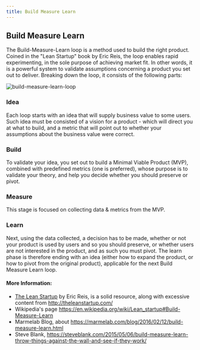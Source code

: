 ```yaml
---
title: Build Measure Learn
---
```

## Build Measure Learn

The Build-Measure-Learn loop is a method used to build the right product. Coined in the "Lean Startup" book by Eric Reis, the loop enables rapid experimenting, in the sole purpose of achieving market fit. In other words, it is a powerful system to validate assumptions concerning a product you set out to deliver. Breaking down the loop, it consists of the following parts:

![build-measure-learn-loop](https://steveblank.files.wordpress.com/2015/05/ideas-build-code-measure.jpg)

### Idea
Each loop starts with an idea that will supply business value to some users. Such idea must be consisted of a vision for a product - which will direct you at what to build, and a metric that will point out to whether your assumptions about the business value were correct.

### Build
To validate your idea, you set out to build a Minimal Viable Product (MVP), combined with predefined metrics (one is preferred), whose purpose is to validate your theory, and help you decide whether you should preserve or pivot.

### Measure
This stage is focused on collecting data & metrics from the MVP.

### Learn
Next, using the data collected, a decision has to be made, whether or not your product is used by users and so you should preserve, or whether users are not interested in the product, and as such you must pivot. The learn phase is therefore ending with an idea (either how to expand the product, or how to pivot from the original product), applicable for the next Build Measure Learn loop.

#### More Information:
<!-- Please add any articles you think might be helpful to read before writing the article -->

* [The Lean Startup](https://www.amazon.com/Lean-Startup-Entrepreneurs-Continuous-Innovation/dp/0307887898/ref=pd_sim_14_1?_encoding=UTF8&pd_rd_i=0307887898&pd_rd_r=3933CBZ1SDKV4D1KTY07&pd_rd_w=U6t2E&pd_rd_wg=nCoZ8&psc=1&refRID=3933CBZ1SDKV4D1KTY07) by Eric Reis, is a solid resource, along with excessive content from http://theleanstartup.com/
* Wikipedia's page https://en.wikipedia.org/wiki/Lean_startup#Build-Measure-Learn
* Marmelab Blog, about https://marmelab.com/blog/2016/02/12/build-measure-learn.html
* Steve Blank, https://steveblank.com/2015/05/06/build-measure-learn-throw-things-against-the-wall-and-see-if-they-work/
